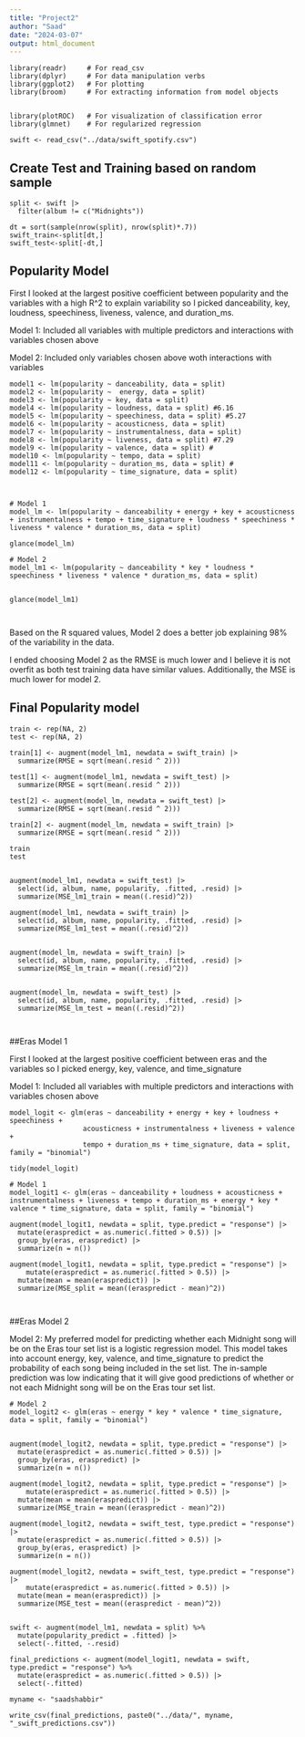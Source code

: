 ```yaml
---
title: "Project2"
author: "Saad"
date: "2024-03-07"
output: html_document
---
```


```{r cars}
library(readr)     # For read_csv
library(dplyr)     # For data manipulation verbs
library(ggplot2)   # For plotting
library(broom)     # For extracting information from model objects


library(plotROC)   # For visualization of classification error
library(glmnet)    # For regularized regression

swift <- read_csv("../data/swift_spotify.csv")
```
## Create Test and Training based on random sample
```{r}
split <- swift |>
  filter(album != c("Midnights"))

dt = sort(sample(nrow(split), nrow(split)*.7))
swift_train<-split[dt,]
swift_test<-split[-dt,]
```


## Popularity Model 

First I looked at the largest positive coefficient between popularity and the variables with a high R^2 to explain variability so I picked danceability, key,  loudness, speechiness, liveness, valence, and duration_ms.

Model 1: Included all variables with multiple predictors and interactions with variables chosen above

Model 2: Included only variables chosen above woth interactions with variables
```{r}
model1 <- lm(popularity ~ danceability, data = split)
model2 <- lm(popularity ~  energy, data = split)
model3 <- lm(popularity ~ key, data = split)
model4 <- lm(popularity ~ loudness, data = split) #6.16
model5 <- lm(popularity ~ speechiness, data = split) #5.27
model6 <- lm(popularity ~ acousticness, data = split)
model7 <- lm(popularity ~ instrumentalness, data = split)
model8 <- lm(popularity ~ liveness, data = split) #7.29
model9 <- lm(popularity ~ valence, data = split) #
model10 <- lm(popularity ~ tempo, data = split)
model11 <- lm(popularity ~ duration_ms, data = split) #
model12 <- lm(popularity ~ time_signature, data = split)



# Model 1
model_lm <- lm(popularity ~ danceability + energy + key + acousticness + instrumentalness + tempo + time_signature + loudness * speechiness * liveness * valence * duration_ms, data = split)

glance(model_lm)

# Model 2
model_lm1 <- lm(popularity ~ danceability * key * loudness * speechiness * liveness * valence * duration_ms, data = split)


glance(model_lm1)



```

Based on the R squared values, Model 2 does a better job explaining 98% of the variability in the data.

I ended choosing Model 2 as the RMSE is much lower and I believe it is not overfit as both test training data have similar values. Additionally, the MSE is much lower for model 2.

## Final Popularity model
```{r}
train <- rep(NA, 2)
test <- rep(NA, 2)

train[1] <- augment(model_lm1, newdata = swift_train) |> 
  summarize(RMSE = sqrt(mean(.resid ^ 2)))

test[1] <- augment(model_lm1, newdata = swift_test) |> 
  summarize(RMSE = sqrt(mean(.resid ^ 2)))

test[2] <- augment(model_lm, newdata = swift_test) |> 
  summarize(RMSE = sqrt(mean(.resid ^ 2)))

train[2] <- augment(model_lm, newdata = swift_train) |> 
  summarize(RMSE = sqrt(mean(.resid ^ 2)))

train
test


augment(model_lm1, newdata = swift_test) |> 
  select(id, album, name, popularity, .fitted, .resid) |>
  summarize(MSE_lm1_train = mean((.resid)^2))

augment(model_lm1, newdata = swift_train) |> 
  select(id, album, name, popularity, .fitted, .resid) |>
  summarize(MSE_lm1_test = mean((.resid)^2))


augment(model_lm, newdata = swift_train) |> 
  select(id, album, name, popularity, .fitted, .resid) |>
  summarize(MSE_lm_train = mean((.resid)^2))


augment(model_lm, newdata = swift_test) |> 
  select(id, album, name, popularity, .fitted, .resid) |>
  summarize(MSE_lm_test = mean((.resid)^2))



```


##Eras Model 1

First I looked at the largest positive coefficient between eras and the variables so I picked energy, key,  valence, and time_signature

Model 1: Included all variables with multiple predictors and interactions with variables chosen above
```{r}
model_logit <- glm(eras ~ danceability + energy + key + loudness + speechiness + 
                  acousticness + instrumentalness + liveness + valence + 
                  tempo + duration_ms + time_signature, data = split, family = "binomial")

tidy(model_logit)

# Model 1
model_logit1 <- glm(eras ~ danceability + loudness + acousticness + instrumentalness + liveness + tempo + duration_ms + energy * key * valence * time_signature, data = split, family = "binomial")

augment(model_logit1, newdata = split, type.predict = "response") |> 
  mutate(eraspredict = as.numeric(.fitted > 0.5)) |> 
  group_by(eras, eraspredict) |> 
  summarize(n = n()) 

augment(model_logit1, newdata = split, type.predict = "response") |> 
    mutate(eraspredict = as.numeric(.fitted > 0.5)) |> 
  mutate(mean = mean(eraspredict)) |>
  summarize(MSE_split = mean((eraspredict - mean)^2))

  
```

##Eras Model 2

Model 2: My preferred model for predicting whether each Midnight song will be on the Eras tour set list is a logistic regression model. This model takes into account  energy, key,  valence, and time_signature to predict the probability of each song being included in the set list. The in-sample prediction was low indicating that it will give good predictions of whether or not each Midnight song will be on the Eras tour set list.

```{r}
# Model 2 
model_logit2 <- glm(eras ~ energy * key * valence * time_signature, data = split, family = "binomial")


augment(model_logit2, newdata = split, type.predict = "response") |> 
  mutate(eraspredict = as.numeric(.fitted > 0.5)) |> 
  group_by(eras, eraspredict) |> 
  summarize(n = n()) 

augment(model_logit2, newdata = split, type.predict = "response") |> 
    mutate(eraspredict = as.numeric(.fitted > 0.5)) |> 
  mutate(mean = mean(eraspredict)) |>
  summarize(MSE_train = mean((eraspredict - mean)^2))

augment(model_logit2, newdata = swift_test, type.predict = "response") |> 
  mutate(eraspredict = as.numeric(.fitted > 0.5)) |> 
  group_by(eras, eraspredict) |> 
  summarize(n = n()) 

augment(model_logit2, newdata = swift_test, type.predict = "response") |> 
    mutate(eraspredict = as.numeric(.fitted > 0.5)) |> 
  mutate(mean = mean(eraspredict)) |>
  summarize(MSE_test = mean((eraspredict - mean)^2))
  

swift <- augment(model_lm1, newdata = split) %>%
  mutate(popularity_predict = .fitted) |>
  select(-.fitted, -.resid)
  
final_predictions <- augment(model_logit1, newdata = swift, type.predict = "response") %>%
  mutate(eraspredict = as.numeric(.fitted > 0.5)) |>
  select(-.fitted)

```

```{r}
myname <- "saadshabbir"

write_csv(final_predictions, paste0("../data/", myname, "_swift_predictions.csv"))
```

